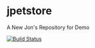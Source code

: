 # jpetstore
A New Jon's Repository for Demo

[![Build Status](http://localhost:8090/buildStatus/icon?job=git_prueba)](http://localhost:8090/job/git_prueba/)


